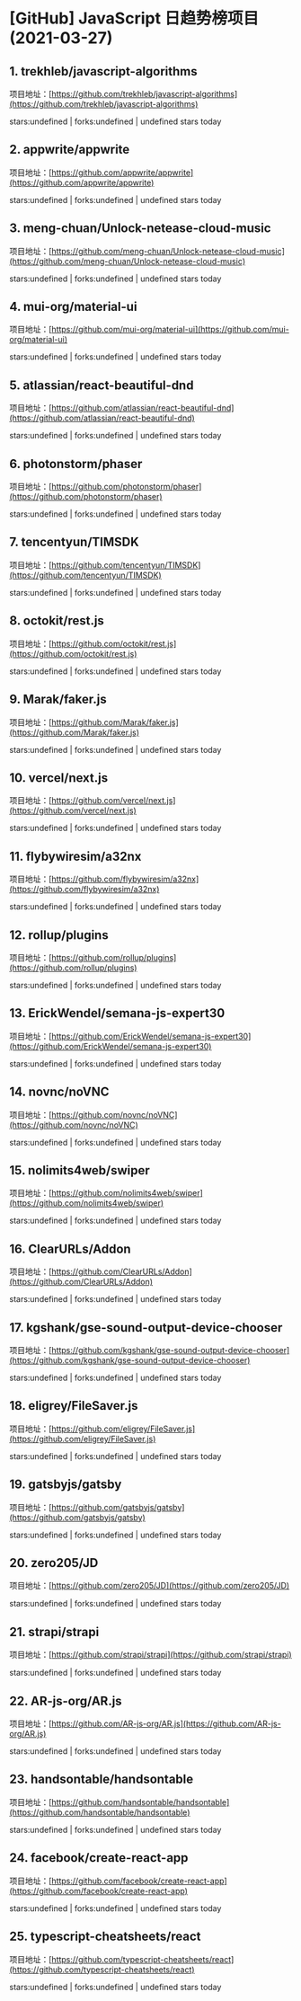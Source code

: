 # [GitHub] JavaScript 日趋势榜项目(2021-03-27)

## 1. trekhleb/javascript-algorithms 

项目地址：[https://github.com/trekhleb/javascript-algorithms](https://github.com/trekhleb/javascript-algorithms)

stars:undefined | forks:undefined | undefined stars today 



## 2. appwrite/appwrite 

项目地址：[https://github.com/appwrite/appwrite](https://github.com/appwrite/appwrite)

stars:undefined | forks:undefined | undefined stars today 



## 3. meng-chuan/Unlock-netease-cloud-music 

项目地址：[https://github.com/meng-chuan/Unlock-netease-cloud-music](https://github.com/meng-chuan/Unlock-netease-cloud-music)

stars:undefined | forks:undefined | undefined stars today 



## 4. mui-org/material-ui 

项目地址：[https://github.com/mui-org/material-ui](https://github.com/mui-org/material-ui)

stars:undefined | forks:undefined | undefined stars today 



## 5. atlassian/react-beautiful-dnd 

项目地址：[https://github.com/atlassian/react-beautiful-dnd](https://github.com/atlassian/react-beautiful-dnd)

stars:undefined | forks:undefined | undefined stars today 



## 6. photonstorm/phaser 

项目地址：[https://github.com/photonstorm/phaser](https://github.com/photonstorm/phaser)

stars:undefined | forks:undefined | undefined stars today 



## 7. tencentyun/TIMSDK 

项目地址：[https://github.com/tencentyun/TIMSDK](https://github.com/tencentyun/TIMSDK)

stars:undefined | forks:undefined | undefined stars today 



## 8. octokit/rest.js 

项目地址：[https://github.com/octokit/rest.js](https://github.com/octokit/rest.js)

stars:undefined | forks:undefined | undefined stars today 



## 9. Marak/faker.js 

项目地址：[https://github.com/Marak/faker.js](https://github.com/Marak/faker.js)

stars:undefined | forks:undefined | undefined stars today 



## 10. vercel/next.js 

项目地址：[https://github.com/vercel/next.js](https://github.com/vercel/next.js)

stars:undefined | forks:undefined | undefined stars today 



## 11. flybywiresim/a32nx 

项目地址：[https://github.com/flybywiresim/a32nx](https://github.com/flybywiresim/a32nx)

stars:undefined | forks:undefined | undefined stars today 



## 12. rollup/plugins 

项目地址：[https://github.com/rollup/plugins](https://github.com/rollup/plugins)

stars:undefined | forks:undefined | undefined stars today 



## 13. ErickWendel/semana-js-expert30 

项目地址：[https://github.com/ErickWendel/semana-js-expert30](https://github.com/ErickWendel/semana-js-expert30)

stars:undefined | forks:undefined | undefined stars today 



## 14. novnc/noVNC 

项目地址：[https://github.com/novnc/noVNC](https://github.com/novnc/noVNC)

stars:undefined | forks:undefined | undefined stars today 



## 15. nolimits4web/swiper 

项目地址：[https://github.com/nolimits4web/swiper](https://github.com/nolimits4web/swiper)

stars:undefined | forks:undefined | undefined stars today 



## 16. ClearURLs/Addon 

项目地址：[https://github.com/ClearURLs/Addon](https://github.com/ClearURLs/Addon)

stars:undefined | forks:undefined | undefined stars today 



## 17. kgshank/gse-sound-output-device-chooser 

项目地址：[https://github.com/kgshank/gse-sound-output-device-chooser](https://github.com/kgshank/gse-sound-output-device-chooser)

stars:undefined | forks:undefined | undefined stars today 



## 18. eligrey/FileSaver.js 

项目地址：[https://github.com/eligrey/FileSaver.js](https://github.com/eligrey/FileSaver.js)

stars:undefined | forks:undefined | undefined stars today 



## 19. gatsbyjs/gatsby 

项目地址：[https://github.com/gatsbyjs/gatsby](https://github.com/gatsbyjs/gatsby)

stars:undefined | forks:undefined | undefined stars today 



## 20. zero205/JD 

项目地址：[https://github.com/zero205/JD](https://github.com/zero205/JD)

stars:undefined | forks:undefined | undefined stars today 



## 21. strapi/strapi 

项目地址：[https://github.com/strapi/strapi](https://github.com/strapi/strapi)

stars:undefined | forks:undefined | undefined stars today 



## 22. AR-js-org/AR.js 

项目地址：[https://github.com/AR-js-org/AR.js](https://github.com/AR-js-org/AR.js)

stars:undefined | forks:undefined | undefined stars today 



## 23. handsontable/handsontable 

项目地址：[https://github.com/handsontable/handsontable](https://github.com/handsontable/handsontable)

stars:undefined | forks:undefined | undefined stars today 



## 24. facebook/create-react-app 

项目地址：[https://github.com/facebook/create-react-app](https://github.com/facebook/create-react-app)

stars:undefined | forks:undefined | undefined stars today 



## 25. typescript-cheatsheets/react 

项目地址：[https://github.com/typescript-cheatsheets/react](https://github.com/typescript-cheatsheets/react)

stars:undefined | forks:undefined | undefined stars today 



